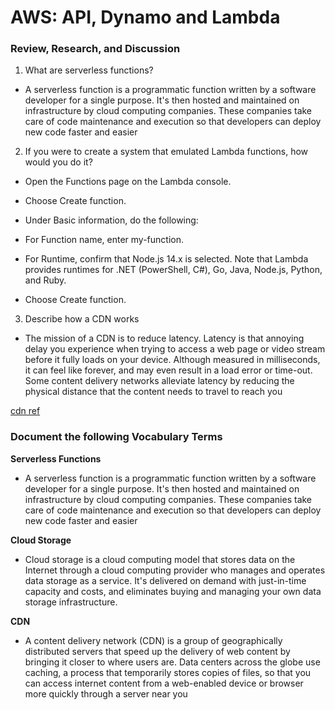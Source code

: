# AWS: API, Dynamo and Lambda 

### Review, Research, and Discussion

1. What are serverless functions?
- A serverless function is a programmatic function written by a software developer for a single purpose. It's then hosted and maintained on infrastructure by cloud computing companies. These companies take care of code maintenance and execution so that developers can deploy new code faster and easier

2. If you were to create a system that emulated Lambda functions, how would you do it?
- Open the Functions page on the Lambda console.

- Choose Create function.

- Under Basic information, do the following:

- For Function name, enter my-function.

- For Runtime, confirm that Node.js 14.x is selected. Note that Lambda provides runtimes for .NET (PowerShell, C#), Go, Java, Node.js, Python, and Ruby.

- Choose Create function.
3. Describe how a CDN works
- The mission of a CDN is to reduce latency. Latency is that annoying delay you experience when trying to access a web page or video stream before it fully loads on your device. Although measured in milliseconds, it can feel like forever, and may even result in a load error or time-out. Some content delivery networks alleviate latency by reducing the physical distance that the content needs to travel to reach you

[cdn ref](https://www.akamai.com/our-thinking/cdn/what-is-a-cdn#:~:text=A%20CDN%20(Content%20Delivery%20Network,the%20server%20and%20the%20user.&text=Without%20a%20CDN%2C%20content%20origin,every%20single%20end%20user%20request.))


### Document the following Vocabulary Terms

**Serverless Functions**
- A serverless function is a programmatic function written by a software developer for a single purpose. It's then hosted and maintained on infrastructure by cloud computing companies. These companies take care of code maintenance and execution so that developers can deploy new code faster and easier

**Cloud Storage**
- Cloud storage is a cloud computing model that stores data on the Internet through a cloud computing provider who manages and operates data storage as a service. It's delivered on demand with just-in-time capacity and costs, and eliminates buying and managing your own data storage infrastructure.

**CDN**
- A content delivery network (CDN) is a group of geographically distributed servers that speed up the delivery of web content by bringing it closer to where users are. Data centers across the globe use caching, a process that temporarily stores copies of files, so that you can access internet content from a web-enabled device or browser more quickly through a server near you